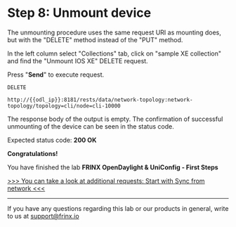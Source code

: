 # Step 8: Unmount device

The unmounting procedure uses the same request URI as mounting does, but with the "DELETE" method instead of the "PUT" method.

In the left column select "Collections" tab, click on "sample XE collection" and find the "Unmount IOS XE" DELETE request.

Press "**Send**" to execute request.

```
DELETE

http://{{odl_ip}}:8181/rests/data/network-topology:network-topology/topology=cli/node=cli-10000
```

The response body of the output is empty. The confirmation of successful unmounting of the device can be seen in the status code.

Expected status code: **200 OK**

**Congratulations!** 

You have finished the lab **FRINX OpenDaylight & UniConfig - First Steps**

[>>> You can take a look at additional requests: Start with Sync from network <<<](11.md)

---
If you have any questions regarding this lab or our products in general, write to us at [support@frinx.io](mailto:support@frinx.io)
